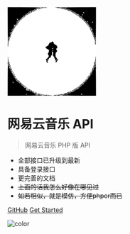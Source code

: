 ![logo](icon.svg)

# 网易云音乐 API


> 网易云音乐 PHP 版 API

- 全部接口已升级到最新
- 具备登录接口
- 更完善的文档
- ~~上面的话我怎么好像在哪见过~~
- ~~如若相似，就是模仿，方便phper而已~~


[GitHub](https://github.com/kilingzhang/NeteaseCloudMusicApi)
[Get Started](#NeteaseCloudMusicApi)

![color](#f0f0f0)